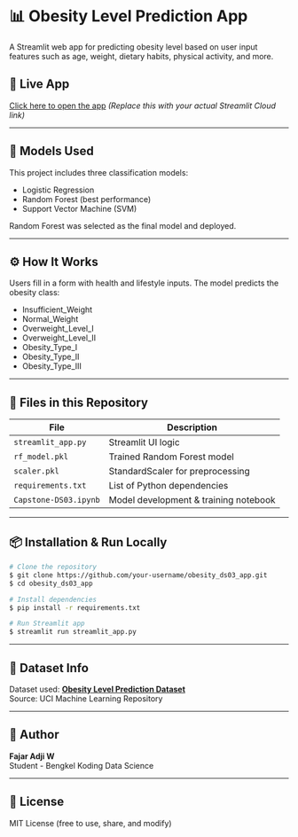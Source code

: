 # 📊 Obesity Level Prediction App

A Streamlit web app for predicting obesity level based on user input features such as age, weight, dietary habits, physical activity, and more.

## 🚀 Live App
[Click here to open the app](https://your-deployment-link.streamlit.app) *(Replace this with your actual Streamlit Cloud link)*

---

## 🧠 Models Used
This project includes three classification models:
- Logistic Regression
- Random Forest (best performance)
- Support Vector Machine (SVM)

Random Forest was selected as the final model and deployed.

---

## ⚙️ How It Works
Users fill in a form with health and lifestyle inputs. The model predicts the obesity class:
- Insufficient_Weight
- Normal_Weight
- Overweight_Level_I
- Overweight_Level_II
- Obesity_Type_I
- Obesity_Type_II
- Obesity_Type_III

---

## 📁 Files in this Repository
| File               | Description                          |
|--------------------|--------------------------------------|
| `streamlit_app.py` | Streamlit UI logic                   |
| `rf_model.pkl`     | Trained Random Forest model          |
| `scaler.pkl`       | StandardScaler for preprocessing     |
| `requirements.txt` | List of Python dependencies          |
| `Capstone-DS03.ipynb` | Model development & training notebook |

---

## 📦 Installation & Run Locally
```bash
# Clone the repository
$ git clone https://github.com/your-username/obesity_ds03_app.git
$ cd obesity_ds03_app

# Install dependencies
$ pip install -r requirements.txt

# Run Streamlit app
$ streamlit run streamlit_app.py
```

---

## 📝 Dataset Info
Dataset used: **[Obesity Level Prediction Dataset](https://www.kaggle.com/datasets/sanjanabasu/obesity-prediction)**  
Source: UCI Machine Learning Repository

---

## 👤 Author
**Fajar Adji W**  
Student - Bengkel Koding Data Science

---

## 📃 License
MIT License (free to use, share, and modify)

